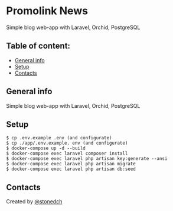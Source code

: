 # Promolink News

Simple blog web-app with Laravel, Orchid, PostgreSQL

## Table of content:

- [General info](#general-info)
- [Setup](#setup)
- [Contacts](#contacts)

## General info

Simple blog web-app with Laravel, Orchid, PostgreSQL

## Setup

```console
$ cp .env.example .env (and configurate)
$ cp ./app/.env.example. env (and configurate)
$ docker-compose up -d --build
$ docker-compose exec laravel composer install
$ docker-compose exec laravel php artisan key:generate --ansi
$ docker-compose exec laravel php artisan migrate
$ docker-compose exec laravel php artisan db:seed
```

## Contacts

Created by [@stonedch](https://github.com/stonedch)
